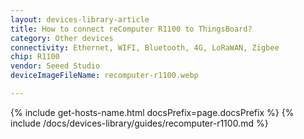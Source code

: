 ```yaml
---
layout: devices-library-article
title: How to connect reComputer R1100 to ThingsBoard?
category: Other devices
connectivity: Ethernet, WIFI, Bluetooth, 4G, LoRaWAN, Zigbee
chip: R1100
vendor: Seeed Studio
deviceImageFileName: recomputer-r1100.webp

---
```





{% include get-hosts-name.html docsPrefix=page.docsPrefix %}
{% include /docs/devices-library/guides/recomputer-r1100.md %}